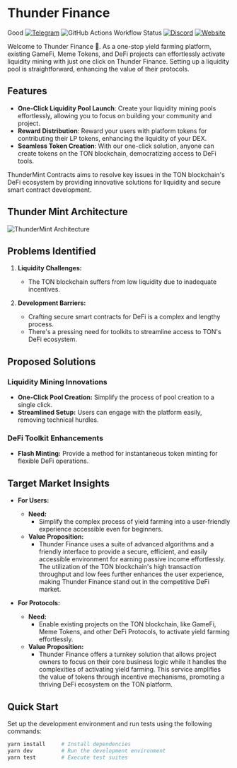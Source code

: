 # Thunder Finance
Good
<a href="https://t.me/Thunder_Finance" target="_blank"><img alt="Telegram" src="https://img.shields.io/badge/Telegram-2CA5E0.svg?&style=for-the-badge&logo=telegram&logoColor=white" /></a>
<img alt="GitHub Actions Workflow Status" src="https://img.shields.io/github/actions/workflow/status/Ton-Dynasty/ThunderFinance/ci.yaml?branch=main&style=for-the-badge">
<a href="https://discord.gg/T8D6QtCz" target="_blank"><img alt="Discord" src="https://img.shields.io/discord/1226736947813158952?style=for-the-badge&logo=discord&label=Discord&cacheSeconds=30"></a>
<a href="https://linktr.ee/thunder.finance" target="_blank"><img alt="Website" src="https://img.shields.io/website?url=https%3A%2F%2Flinktr.ee%2Fthunder.finance&up_message=Linktree&up_color=orange&style=for-the-badge&label=Ref"></a>


Welcome to Thunder Finance 👋. As a one-stop yield farming platform, existing GameFi, Meme Tokens, and DeFi projects can effortlessly activate liquidity mining with just one click on Thunder Finance. Setting up a liquidity pool is straightforward, enhancing the value of their protocols.

## Features

- **One-Click Liquidity Pool Launch**: Create your liquidity mining pools effortlessly, allowing you to focus on building your community and project.
- **Reward Distribution**: Reward your users with platform tokens for contributing their LP tokens, enhancing the liquidity of your DEX.
- **Seamless Token Creation**: With our one-click solution, anyone can create tokens on the TON blockchain, democratizing access to DeFi tools.



ThunderMint Contracts aims to resolve key issues in the TON blockchain's DeFi ecosystem by providing innovative solutions for liquidity and secure smart contract development.


## Thunder Mint Architecture

![ThunderMint Architecture](Architecture.png)

## Problems Identified

1. **Liquidity Challenges:**
   - The TON blockchain suffers from low liquidity due to inadequate incentives.
   
2. **Development Barriers:**
   - Crafting secure smart contracts for DeFi is a complex and lengthy process.
   - There's a pressing need for toolkits to streamline access to TON's DeFi ecosystem.

## Proposed Solutions

### Liquidity Mining Innovations

- **One-Click Pool Creation:** Simplify the process of pool creation to a single click.
- **Streamlined Setup:** Users can engage with the platform easily, removing technical hurdles.

### DeFi Toolkit Enhancements

- **Flash Minting:** Provide a method for instantaneous token minting for flexible DeFi operations.

## Target Market Insights

- **For Users:**
  - **Need:** 
    - Simplify the complex process of yield farming into a user-friendly experience accessible even for beginners.
  - **Value Proposition:** 
    - Thunder Finance uses a suite of advanced algorithms and a friendly interface to provide a secure, efficient, and easily accessible environment for earning passive income effortlessly. The utilization of the TON blockchain's high transaction throughput and low fees further enhances the user experience, making Thunder Finance stand out in the competitive DeFi market.

- **For Protocols:**
  - **Need:** 
    - Enable existing projects on the TON blockchain, like GameFi, Meme Tokens, and other DeFi Protocols, to activate yield farming effortlessly.
  - **Value Proposition:** 
    - Thunder Finance offers a turnkey solution that allows project owners to focus on their core business logic while it handles the complexities of activating yield farming. This service amplifies the value of tokens through incentive mechanisms, promoting a thriving DeFi ecosystem on the TON platform.


<!-- ## Deployment Guide

### For MerkleDistributor

1. `deployAirdropFactory`
2. `deployMerkleDistributor`
3. `claimMerkleDistributor`

### For Liquidity Mining

1. `deployKitchen`
2. `buildMasterChef`
3. `addPool`
4. `transferToMasterChef`
5. `userDeposit`
6. `userWithdraw`
7. `userHarvest`
8. `updatePool`
9. `getMasterMetaData` -->

## Quick Start

Set up the development environment and run tests using the following commands:

```bash
yarn install     # Install dependencies
yarn dev         # Run the development environment
yarn test        # Execute test suites
